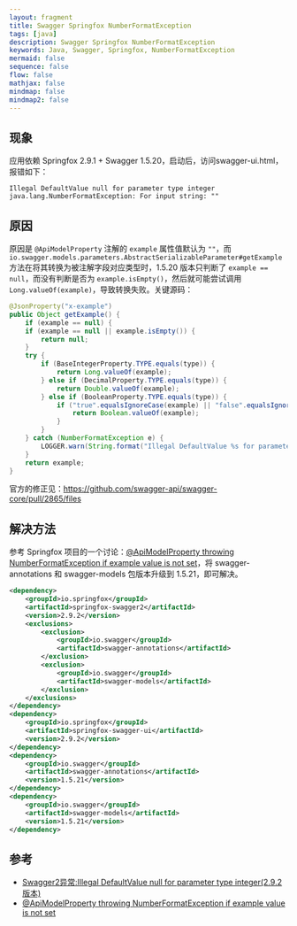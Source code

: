 ```yaml
---
layout: fragment
title: Swagger Springfox NumberFormatException
tags: [java]
description: Swagger Springfox NumberFormatException
keywords: Java, Swagger, Springfox, NumberFormatException
mermaid: false
sequence: false
flow: false
mathjax: false
mindmap: false
mindmap2: false
---
```


## 现象

应用依赖 Springfox 2.9.1 + Swagger 1.5.20，启动后，访问swagger-ui.html，报错如下：

```
Illegal DefaultValue null for parameter type integer
java.lang.NumberFormatException: For input string: ""
```

## 原因

原因是 `@ApiModelProperty` 注解的 `example` 属性值默认为 `""`，而 `io.swagger.models.parameters.AbstractSerializableParameter#getExample` 方法在将其转换为被注解字段对应类型时，1.5.20 版本只判断了 `example == null`，而没有判断是否为 `example.isEmpty()`，然后就可能尝试调用 `Long.valueOf(example)`，导致转换失败。关键源码：

```java
@JsonProperty("x-example")
public Object getExample() {
    if (example == null) {
    if (example == null || example.isEmpty()) {
        return null;
    }
    try {
        if (BaseIntegerProperty.TYPE.equals(type)) {
            return Long.valueOf(example);
        } else if (DecimalProperty.TYPE.equals(type)) {
            return Double.valueOf(example);
        } else if (BooleanProperty.TYPE.equals(type)) {
            if ("true".equalsIgnoreCase(example) || "false".equalsIgnoreCase(defaultValue)) {
                return Boolean.valueOf(example);
            }
        }
    } catch (NumberFormatException e) {
        LOGGER.warn(String.format("Illegal DefaultValue %s for parameter type %s", defaultValue, type), e);
    }
    return example;
}
```

官方的修正见：<https://github.com/swagger-api/swagger-core/pull/2865/files>

## 解决方法

参考 Springfox 项目的一个讨论：[@ApiModelProperty throwing NumberFormatException if example value is not set][2]，将 swagger-annotations 和 swagger-models 包版本升级到 1.5.21，即可解决。

```xml
<dependency>
	<groupId>io.springfox</groupId>
	<artifactId>springfox-swagger2</artifactId>
	<version>2.9.2</version>
	<exclusions>
		<exclusion>
			<groupId>io.swagger</groupId>
			<artifactId>swagger-annotations</artifactId>
		</exclusion>
		<exclusion>
			<groupId>io.swagger</groupId>
			<artifactId>swagger-models</artifactId>
		</exclusion>
	</exclusions>
</dependency>
<dependency>
	<groupId>io.springfox</groupId>
	<artifactId>springfox-swagger-ui</artifactId>
	<version>2.9.2</version>
</dependency>
<dependency>
	<groupId>io.swagger</groupId>
	<artifactId>swagger-annotations</artifactId>
	<version>1.5.21</version>
</dependency>
<dependency>
	<groupId>io.swagger</groupId>
	<artifactId>swagger-models</artifactId>
	<version>1.5.21</version>
</dependency>
```

## 参考

- [Swagger2异常:Illegal DefaultValue null for parameter type integer(2.9.2版本)](https://www.jianshu.com/p/f64ea1743c60)
- [@ApiModelProperty throwing NumberFormatException if example value is not set][2]

[2]: https://github.com/springfox/springfox/issues/2265
